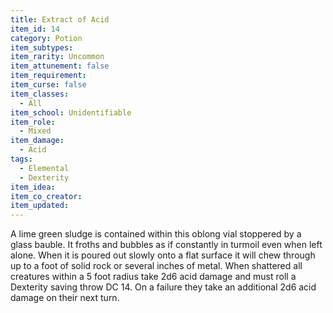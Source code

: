 ```yaml
---
title: Extract of Acid
item_id: 14
category: Potion
item_subtypes:
item_rarity: Uncommon
item_attunement: false
item_requirement:
item_curse: false
item_classes:
  - All
item_school: Unidentifiable
item_role:
  - Mixed
item_damage:
  - Acid
tags:
  - Elemental
  - Dexterity
item_idea:
item_co_creator:
item_updated:
---
```


A lime green sludge is contained within this oblong vial stoppered by a glass bauble. It froths and bubbles as if constantly in turmoil even when left alone. When it is poured out slowly onto a flat surface it will chew through up to a foot of solid rock or several inches of metal. 
When shattered all creatures within a 5 foot radius take 2d6 acid damage and must roll a Dexterity saving throw DC 14. On a failure they take an additional 2d6 acid damage on their next turn.
